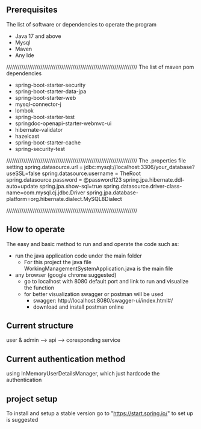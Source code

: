 ## Prerequisites
The list of software or dependencies to operate the program
- Java 17 and above
- Mysql
- Maven
- Any Ide

/////////////////////////////////////////////////////////////////////
The list of maven pom dependencies
- spring-boot-starter-security
- spring-boot-starter-data-jpa
- spring-boot-starter-web
- mysql-connector-j
- lombok
- spring-boot-starter-test
- springdoc-openapi-starter-webmvc-ui
- hibernate-validator
- hazelcast
- spring-boot-starter-cache
- spring-security-test

/////////////////////////////////////////////////////////////////////
The .properties file setting
spring.datasource.url = jdbc:mysql://localhost:3306/your_database?useSSL=false
spring.datasource.username = TheRoot
spring.datasource.password = @password123
spring.jpa.hibernate.ddl-auto=update
spring.jpa.show-sql=true
spring.datasource.driver-class-name=com.mysql.cj.jdbc.Driver
spring.jpa.database-platform=org.hibernate.dialect.MySQL8Dialect

/////////////////////////////////////////////////////////////////////

## How to operate
The easy and basic method to run and and operate the code such as:
- run the java application code under the main folder
  - For this project the java file WorkingManagementSystemApplication.java is the main file
- any browser (google chrome suggested)
  - go to localhost with 8080 default port and link to run and visualize the function
  - for better visualization swagger or postman will be used
    - swagger: http://localhost:8080/swagger-ui/index.html#/
    - download and install postman online
   
## Current structure
user & admin --> api --> coresponding service

## Current authentication method
using InMemoryUserDetailsManager, which just hardcode the authentication

## project setup
To install and setup a stable version go to "https://start.spring.io/" to set up is suggested
